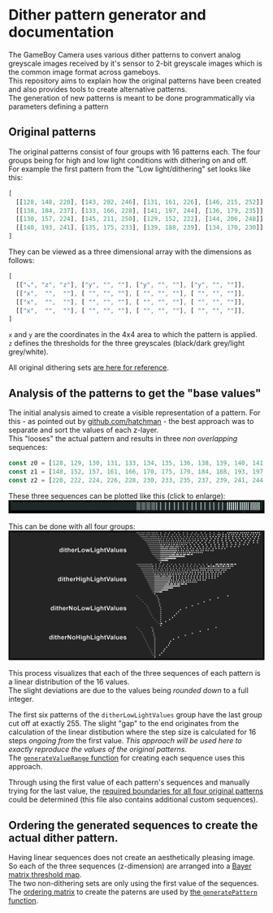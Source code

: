 # Dither pattern generator and documentation

The GameBoy Camera uses various dither patterns to convert analog greyscale images received by it's sensor to 2-bit greyscale images which is the common image format across gameboys.  
This repository aims to explain how the original patterns have been created and also provides tools to create alternative patterns.  
The generation of new patterns is meant to be done programmatically via parameters defining a pattern

## Original patterns
The original patterns consist of four groups with 16 patterns each. The four groups being for high and low light conditions with dithering on and off.  
For example the first pattern from the "Low light/dithering" set looks like this:
```javascript
[
  [[128, 148, 220], [143, 202, 246], [131, 161, 226], [146, 215, 252]],
  [[138, 184, 237], [133, 166, 228], [141, 197, 244], [136, 179, 235]],
  [[130, 157, 224], [145, 211, 250], [129, 152, 222], [144, 206, 248]],
  [[140, 193, 241], [135, 175, 233], [139, 188, 239], [134, 170, 230]],
]
```

They can be viewed as a three dimensional array with the dimensions as follows:
```javascript
[
  [["↘", "z", "z"], ["y", "", ""], ["y", "", ""], ["y", "", ""]],
  [["x",  "",  ""], [ "", "", ""], [ "", "", ""], [ "", "", ""]],
  [["x",  "",  ""], [ "", "", ""], [ "", "", ""], [ "", "", ""]],
  [["x",  "",  ""], [ "", "", ""], [ "", "", ""], [ "", "", ""]],
]
```
`x` and `y` are the coordinates in the 4x4 area to which the pattern is applied.  
`z` defines the thresholds for the three greyscales (black/dark grey/light grey/white).

All original dithering sets [are here for reference](reference/patterns.js).

## Analysis of the patterns to get the "base values"
The initial analysis aimed to create a visible representation of a pattern. For this - as pointed out by [github.com/hatchman](https://github.com/hatchman) - the best approach was to separate and sort the values of each z-layer.  
This "looses" the actual pattern and results in three _non overlapping_ sequences:
```javascript
const z0 = [128, 129, 130, 131, 133, 134, 135, 136, 138, 139, 140, 141, 143, 144, 145, 146]; // 128 to 146
const z1 = [148, 152, 157, 161, 166, 170, 175, 179, 184, 188, 193, 197, 202, 206, 211, 215]; // 148 to 215
const z2 = [220, 222, 224, 226, 228, 230, 233, 235, 237, 239, 241, 244, 246, 248, 250, 252]; // 220 to 252
```

These three sequences can be plotted like this (click to enlarge):  
[![Plotted pattern](doc/single_pattern.png)](doc/single_pattern.png)

This can be done with all four groups:
[![All four groups of patterns](doc/patterns.png)](doc/patterns.png)

This process visualizes that each of the three sequences of each pattern is a linear distribution of the 16 values.  
The slight deviations are due to the values being _rounded down_ to a full integer.

The first six patterns of the `ditherLowLightValues` group have the last group cut off at exactly 255. The slight "gap" to the end originates from the calculation of the linear distibution where the step size is calculated for 16 steps _ongoing from_ the first value. _This approach will be used here to exactly reproduce the values of the original patterns._  
The [`generateValueRange` function](src/generateBaseValues.js) for creating each sequence uses this approach.  

Through using the first value of each pattern's sequences and manually trying for the last value, the [required boundaries for all four original patterns](src/data/patternBases.js) could be determined (this file also contains additional custom sequences). 

## Ordering the generated sequences to create the actual dither pattern.
Having linear sequences does not create an aesthetically pleasing image. So each of the three sequences (z-dimension) are arranged into a [Bayer matrix threshold map](https://en.wikipedia.org/wiki/Ordered_dithering).  
The two non-dithering sets are only using the first value of the sequences.  
The [ordering matrix](src/data/orderPatterns.js) to create the paterns are used by [the `generatePattern` function](src/generatePattern.js). 
